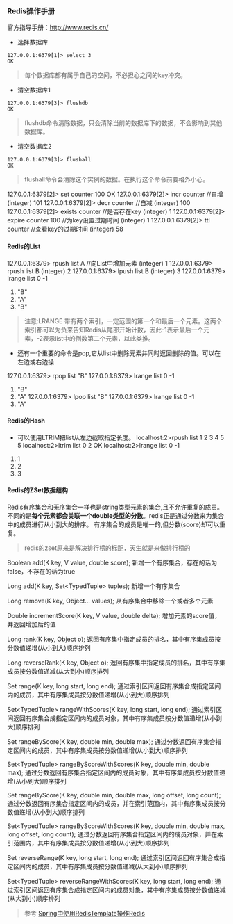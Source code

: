 ### Redis操作手册

官方指导手册：http://www.redis.cn/

- 选择数据库
```
127.0.0.1:6379[1]> select 3
OK
```
> 每个数据库都有属于自己的空间，不必担心之间的key冲突。


- 清空数据库1
```
127.0.0.1:6379[3]> flushdb
OK
```
> flushdb命令清除数据，只会清除当前的数据库下的数据，不会影响到其他数据库。
- 清空数据库2
```
127.0.0.1:6379[3]> flushall
OK
```
> flushall命令会清除这个实例的数据。在执行这个命令前要格外小心。

127.0.0.1:6379[2]> set counter 100
OK
127.0.0.1:6379[2]> incr counter //自增
(integer) 101
127.0.0.1:6379[2]> decr counter //自减
(integer) 100
127.0.0.1:6379[2]> exists counter //是否存在key
(integer) 1
127.0.0.1:6379[2]> expire counter 100 //为key设置过期时间
(integer) 1
127.0.0.1:6379[2]> ttl counter //查看key的过期时间
(integer) 58

#### Redis的List
127.0.0.1:6379> rpush list A //向List中增加元素
(integer) 1
127.0.0.1:6379> rpush list B
(integer) 2
127.0.0.1:6379> lpush list B
(integer) 3
127.0.0.1:6379> lrange list 0 -1
1) "B"
2) "A"
3) "B"
> 注意:LRANGE 带有两个索引，一定范围的第一个和最后一个元素。这两个索引都可以为负来告知Redis从尾部开始计数，因此-1表示最后一个元素，-2表示list中的倒数第二个元素，以此类推。

- 还有一个重要的命令是pop,它从list中删除元素并同时返回删除的值。可以在左边或右边操

127.0.0.1:6379> rpop list
"B"
127.0.0.1:6379> lrange list 0 -1
1) "B"
2) "A"
127.0.0.1:6379> lpop list
"B"
127.0.0.1:6379> lrange list 0 -1
1) "A"

#### Redis的Hash
- 可以使用LTRIM把list从左边截取指定长度。
localhost:2>rpush list 1 2 3 4 5
5
localhost:2>ltrim list 0 2
OK
localhost:2>lrange list 0 -1
1) 1
2) 2
3) 3

#### Redis的ZSet数据结构
Redis有序集合和无序集合一样也是string类型元素的集合,且不允许重复的成员。
不同的是**每个元素都会关联一个double类型的分数**。redis正是通过分数来为集合中的成员进行从小到大的排序。
有序集合的成员是唯一的,但分数(score)却可以重复。


> redis的zset原来是解决排行榜的标配，天生就是来做排行榜的



Boolean add(K key, V value, double score);
新增一个有序集合，存在的话为false，不存在的话为true

Long add(K key, Set<TypedTuple<V>> tuples);
新增一个有序集合

Long remove(K key, Object... values);
从有序集合中移除一个或者多个元素

Double incrementScore(K key, V value, double delta);
增加元素的score值，并返回增加后的值

Long rank(K key, Object o);
返回有序集中指定成员的排名，其中有序集成员按分数值递增(从小到大)顺序排列

Long reverseRank(K key, Object o);
返回有序集中指定成员的排名，其中有序集成员按分数值递减(从大到小)顺序排列

Set<V> range(K key, long start, long end);
通过索引区间返回有序集合成指定区间内的成员，其中有序集成员按分数值递增(从小到大)顺序排列

Set<TypedTuple<V>> rangeWithScores(K key, long start, long end);
通过索引区间返回有序集合成指定区间内的成员对象，其中有序集成员按分数值递增(从小到大)顺序排列

Set<V> rangeByScore(K key, double min, double max);
通过分数返回有序集合指定区间内的成员，其中有序集成员按分数值递增(从小到大)顺序排列

Set<TypedTuple<V>> rangeByScoreWithScores(K key, double min, double max);
通过分数返回有序集合指定区间内的成员对象，其中有序集成员按分数值递增(从小到大)顺序排列

Set<V> rangeByScore(K key, double min, double max, long offset, long count);
通过分数返回有序集合指定区间内的成员，并在索引范围内，其中有序集成员按分数值递增(从小到大)顺序排列

Set<TypedTuple<V>> rangeByScoreWithScores(K key, double min, double max, long offset, long count);
通过分数返回有序集合指定区间内的成员对象，并在索引范围内，其中有序集成员按分数值递增(从小到大)顺序排列

Set<V> reverseRange(K key, long start, long end);
通过索引区间返回有序集合成指定区间内的成员，其中有序集成员按分数值递减(从大到小)顺序排列

Set<TypedTuple<V>> reverseRangeWithScores(K key, long start, long end);
通过索引区间返回有序集合成指定区间内的成员对象，其中有序集成员按分数值递减(从大到小)顺序排列

> 参考 [Spring中使用RedisTemplate操作Redis](https://www.cnblogs.com/EasonJim/p/7803067.html#autoid-0-0-0)

